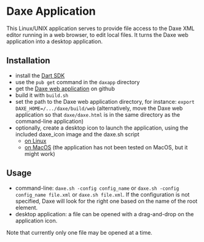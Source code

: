 # Daxe Application

This Linux/UNIX application serves to provide file access to the Daxe XML editor running in a web browser, to edit local files.
It turns the Daxe web application into a desktop application.

## Installation
- install the [Dart SDK](https://www.dartlang.org/tools/sdk/)
- use the `pub get` command in the `daxapp` directory
- get the [Daxe web application](https://github.com/adopt/daxe) on github
- build it with `build.sh`
- set the path to the Daxe web application directory, for instance:
    `export DAXE_HOME=/.../daxe/build/web`
    (alternatively, move the Daxe web application so that `daxe/daxe.html` is
    in the same directory as the command-line application)
- optionally, create a desktop icon to launch the application, using the included daxe_icon image and the daxe.sh script
  - [on Linux](http://xmodulo.com/create-desktop-shortcut-launcher-linux.html)
  - [on MacOS](http://apple.stackexchange.com/questions/115114/how-to-put-a-custom-launcher-in-the-dock-mavericks) (the application has not been tested on MacOS, but it might work)

## Usage
- command-line: `daxe.sh -config config_name` or `daxe.sh -config config_name file.xml` or `daxe.sh file.xml`.
If the configuration is not specified, Daxe will look for the right one based on the name of the root element.
- desktop application: a file can be opened with a drag-and-drop on the application icon.

Note that currently only one file may be opened at a time.
